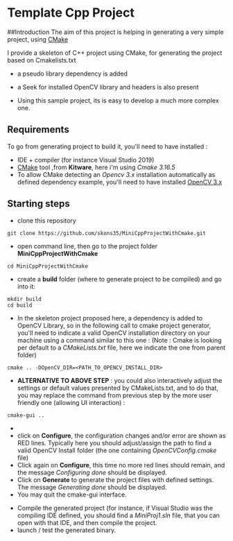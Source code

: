 # Template Cpp Project

##Introduction
The aim of this project is helping in generating a very simple project,
using [CMake](https://cmake.org/)

I provide a skeleton of C++ project using CMake,
for generating the project based on Cmakelists.txt

- a pseudo library dependency is added
- a Seek for installed OpenCV library and headers is also present


- Using this sample project, its is easy to develop a much more complex one.

## Requirements
To go from generating project to build it, you'll need to have installed :
- IDE + compiler (for instance Visual Studio 2019)
- [CMake](https://cmake.org/) tool ,from **Kitware**, here i'm using _Cmake 3.16.5_
- To allow CMake detecting an _Opencv 3.x_ installation automatically as defined dependency example,
  you'll need to have installed [OpenCV 3.x](https://opencv.org/releases/)
  
## Starting steps
* clone this repository
```
git clone https://github.com/skons35/MiniCppProjectWithCmake.git
```
* open command line, then go to the project folder **MiniCppProjectWithCmake**
```
cd MiniCppProjectWithCmake
```
* create a **build** folder (where to generate project to be compiled) and go into it:
```
mkdir build
cd build
```
* In the skeleton project proposed here, a dependency is added to OpenCV Library,
so in the following call to cmake project generator, you'll need to indicate a valid
OpenCV installation directory on your machine using a command similar to this one :
(Note : Cmake is looking per default to a _CMakeLists.txt_ file, here we indicate the
 one from parent folder)
```
cmake .. -DOpenCV_DIR=<PATH_TO_OPENCV_INSTALL_DIR>
```

* **ALTERNATIVE TO ABOVE STEP** : you could also interactively adjust the settings or default values 
presented by CMakeLists.txt, and to do that, you may replace the command from previous step 
by the more user friendly one (allowing UI interaction) :
```
cmake-gui ..
```
-
 - click on **Configure**, the configuration changes and/or error are shown as RED lines.
	Typically here you should adjust/assign the path to find a valid OpenCV Install folder
	(the one containing *OpenCVConfig.cmake* file)
 - Click again on **Configure**, this time no more red lines should remain, 
	and the message *Configuring done* should be displayed. 
 - Click on **Generate** to generate the project files with defined settings. 
	The message *Generating done* should be displayed.
 - You may quit the cmake-gui interface.

* Compile the generated project (for instance, if Visual Studio was the compiling IDE defined,
 you should find a _MiniProj1.sln_ file, that you can open with that IDE, and then compile the project.
* launch / test the generated binary.

